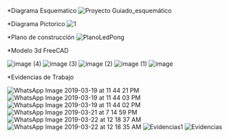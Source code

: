 *Diagrama Esquematico
![Proyecto Guiado_esquemático](https://user-images.githubusercontent.com/47116861/54659618-9f56cf00-4aa0-11e9-88d1-b45a2035a7f2.png)



*Diagrama Pictorico
![1](https://user-images.githubusercontent.com/47116861/53704085-ee390f00-3de6-11e9-9b56-44740ae95645.png)



*Plano de construcción
![PlanoLedPong](https://user-images.githubusercontent.com/47116861/55041978-9cf2f880-4ffd-11e9-9ff5-b55d038a87f0.jpg)


*Modelo 3d FreeCAD

![image (4)](https://user-images.githubusercontent.com/47117044/55044842-d29dde80-5009-11e9-8b45-1ebc3939bf08.png)
![image (3)](https://user-images.githubusercontent.com/47117044/55044843-d29dde80-5009-11e9-8e4f-075af6b7f06d.png)
![image (2)](https://user-images.githubusercontent.com/47117044/55044844-d29dde80-5009-11e9-9974-e226a41a7349.png)
![image (1)](https://user-images.githubusercontent.com/47117044/55044846-d3367500-5009-11e9-88dd-51aaf7ddfdef.png)
![image](https://user-images.githubusercontent.com/47117044/55044847-d3367500-5009-11e9-88aa-cd2200493594.png)




*Evidencias de Trabajo

![WhatsApp Image 2019-03-19 at 11 44 21 PM](https://user-images.githubusercontent.com/47116861/54659926-0923a880-4aa2-11e9-8888-f0c97c567314.jpeg)
![WhatsApp Image 2019-03-19 at 11 44 03 PM](https://user-images.githubusercontent.com/47116861/54659927-0923a880-4aa2-11e9-8d15-b607bd213de2.jpeg)
![WhatsApp Image 2019-03-19 at 11 44 02 PM](https://user-images.githubusercontent.com/47116861/54659928-0923a880-4aa2-11e9-9646-b5dd2df81345.jpeg)
![WhatsApp Image 2019-03-21 at 7 14 59 PM](https://user-images.githubusercontent.com/47116861/55042271-c19ba000-4ffe-11e9-9846-e68329e5974a.jpeg)
![WhatsApp Image 2019-03-22 at 12 18 37 AM](https://user-images.githubusercontent.com/47116861/55042272-c19ba000-4ffe-11e9-971f-c86cc7bbb5d3.jpeg)
![WhatsApp Image 2019-03-22 at 12 18 35 AM](https://user-images.githubusercontent.com/47116861/55042273-c19ba000-4ffe-11e9-9253-af7e88929d93.jpeg)
![Evidencias1](https://user-images.githubusercontent.com/47116861/55042338-fad41000-4ffe-11e9-9680-d73f1059dc38.jpg)
![Evidencias](https://user-images.githubusercontent.com/47116861/55042336-fad41000-4ffe-11e9-8ec5-759988bd1eb2.jpg)











